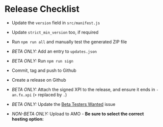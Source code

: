 # Release Checklist

* Update the `version` field in `src/manifest.js`
* Update `strict_min_version` too, if required
* Run `npm run all` and manually test the generated ZIP file

* *BETA ONLY:* Add an entry to `updates.json`
* *BETA ONLY:* Run `npm run sign`

* Commit, tag and push to Github
* Create a release on Github
* *BETA ONLY:* Attach the signed XPI to the release, and ensure it ends in
  `-an.fx.xpi` (`+` replaced by `.`)
* *BETA ONLY:* Update the [Beta Testers Wanted](
  https://github.com/sneakypete81/updatescanner/issues/36) issue

* *NON-BETA ONLY:* Upload to AMO - **Be sure to select the correct hosting option:**
